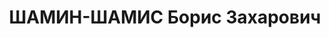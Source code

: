 ---
title: ШАМИН-ШАМИС Борис Захарович
description: "1900 г.р., член ВКП(б) с 1919, полковник, КВО. \n  ВКВС - 27.12.1937,\
  \ ВМН. Расстрелян 28.12.1937, Киев"
---